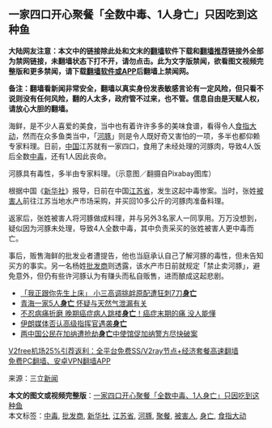  <h2>一家四口开心聚餐「全数中毒、1人身亡」只因吃到这种鱼</h2> <p class="notice"><b>大陆网友注意：本文中的链接除此处和文末的<a href="https://github.com/bannedbook/fanqiang" >翻墙</a>软件下载和<a href="https://github.com/killgcd/justmysocks/blob/master/README.md">翻墙推荐</a>链接外全部为禁网链接，未翻墙状态下打不开，请勿点击。此为文字版禁闻，欲看图文视频完整版和更多禁闻，请下载<a href="https://github.com/bannedbook/fanqiang">翻墙软件或APP</a>后翻墙上禁闻网。</p><p>备注：翻墙看新闻非常安全，翻墙以真实身份发表敏感言论有一定风险，但只看不说则没有任何风险，翻的人太多，政府管不过来，也不管。信息自由是天赋人权，请放心大胆的翻墙。</b></p>  <div class="entry"> <p>海鲜，是不少人喜爱的美食，当中也有着许许多多的美味食谱，看得令人<a href="https://www.bannedbook.org/bnews/tag/%e9%a3%9f%e6%8c%87%e5%a4%a7%e5%8a%a8/" class="st_tag internal_tag" rel="tag" title="标签 食指大动 下的日志">食指大动</a>，然而在众多鱼类当中，「<a href="https://www.bannedbook.org/bnews/tag/%e6%b2%b3%e8%b1%9a/" class="st_tag internal_tag" rel="tag" title="标签 河豚 下的日志">河豚</a>」则是令人既好奇又害怕的一项，多半也都仰赖专家料理。日前，<span class='wp_keywordlink_affiliate'><a href="https://www.bannedbook.org/" title="中国" target="_blank">中国</a></span>江苏就有一家四口，食用了未经处理的河豚肉，导致4人饭后全数<a href="https://www.bannedbook.org/bnews/tag/%E4%B8%AD%E6%AF%92/" class="st_tag internal_tag" rel="tag" title="标签 中毒 下的日志">中毒</a>，还有1人因此丧命。</p> <p>河豚具有毒性，多半由专家料理。（示意图／翻摄自Pixabay图库）</p> <p>根据中国《<a href="https://www.bannedbook.org/bnews/tag/%e6%96%b0%e5%8d%8e%e7%a4%be/" class="st_tag internal_tag" rel="tag" title="标签 新华社 下的日志">新华社</a>》报导，日前在中国<a href="https://www.bannedbook.org/bnews/tag/%E6%B1%9F%E8%8B%8F%E7%9C%81/" class="st_tag internal_tag" rel="tag" title="标签 江苏省 下的日志">江苏省</a>，发生这起中毒惨案。当时，张姓<a href="https://www.bannedbook.org/bnews/tag/%E8%A2%AB%E5%AE%B3%E4%BA%BA/" class="st_tag internal_tag" rel="tag" title="标签 被害人 下的日志">被害人</a>前往江苏当地水产市场采购，并买回10多公斤的河豚肉准备料理。</p>  <p>返家后，张姓被害人将河豚做成料理，并与另外3名家人一同享用。万万没想到，疑似因为河豚未处理，导致4人全数中毒，其中负责采买的张姓被害人更中毒而亡。</p> <p>事后，贩售海鲜的批发业者遭提告，他也当庭承认自己了解河豚的毒性，但未告知买方的事实。另一名杨姓<a href="https://www.bannedbook.org/bnews/tag/%E6%89%B9%E5%8F%91%E5%95%86/" class="st_tag internal_tag" rel="tag" title="标签 批发商 下的日志">批发商</a>则透露，该水产市日前就规定「禁止卖河豚」，避免意外，但仍有些许河豚认为有赚头而私自贩售，进而酿成这起悲剧。</p> <ul class='op-related-articles' title='相关阅读'> <li><a href='https://www.bannedbook.org/bnews/baitai/20201206/1443186.html' target='_blank'>「我正跟你先生上床」 小三高调挑衅原配遭狂刺7刀<b>身亡</b></a></li> <li><a href='https://www.bannedbook.org/bnews/baitai/20201204/1442001.html' target='_blank'>青海一家5人<b>身亡</b> 怀疑与天然气泄漏有关</a></li> <li><a href='https://www.bannedbook.org/bnews/health/20201204/1441744.html' target='_blank'>不忍病痛折磨 晚期癌症病人跳楼<b>身亡</b>！癌症末期的痛 没人能懂</a></li> <li><a href='https://www.bannedbook.org/bnews/baitai/20201202/1440690.html' target='_blank'>伊朗媒体否认高级指挥官遇袭<b>身亡</b></a></li> <li><a href='https://www.bannedbook.org/bnews/baitai/20201201/1440305.html' target='_blank'>两中国公民在加纳遭抢劫<b>身亡</b>中使馆促加纳警方尽快破案</a></li> </ul> <p class="texttj"> <a href="https://www.bannedbook.org/forum23/topic22702.html" target="_blank">V2free机场25%引荐返利：全平台免费SS/V2ray节点+经济套餐高速翻墙</a><br/> <a href="https://github.com/bannedbook/fanqiang/wiki/%E7%A6%81%E9%97%BB%E7%BD%91%E5%AE%89%E5%8D%93%E7%BF%BB%E5%A2%99%E6%96%B0%E9%97%BBAPP" target="_blank">免费PC翻墙、安卓VPN翻墙APP</a></p><p> 来源：三立<span class='wp_keywordlink_affiliate'><a href="https://www.bannedbook.org/" title="新闻">新闻</a></span> </p> <a name='sharetosocial'></a>       <div><b>本文的图文或视频完整版</b>：<a href='https://www.bannedbook.org/bnews/cbnews/20201207/1443251.html'>一家四口开心聚餐「全数中毒、1人身亡」只因吃到这种鱼</a></div>  </div><!--END ENTRY--> <div class="postfooter"> <div>本文标签：<a href="https://www.bannedbook.org/bnews/tag/%E4%B8%AD%E6%AF%92/" rel="tag">中毒</a>, <a href="https://www.bannedbook.org/bnews/tag/%E6%89%B9%E5%8F%91%E5%95%86/" rel="tag">批发商</a>, <a href="https://www.bannedbook.org/bnews/tag/%e6%96%b0%e5%8d%8e%e7%a4%be/" rel="tag">新华社</a>, <a href="https://www.bannedbook.org/bnews/tag/%E6%B1%9F%E8%8B%8F%E7%9C%81/" rel="tag">江苏省</a>, <a href="https://www.bannedbook.org/bnews/tag/%e6%b2%b3%e8%b1%9a/" rel="tag">河豚</a>, <a href="https://www.bannedbook.org/bnews/tag/%E8%81%9A%E9%A4%90/" rel="tag">聚餐</a>, <a href="https://www.bannedbook.org/bnews/tag/%E8%A2%AB%E5%AE%B3%E4%BA%BA/" rel="tag">被害人</a>, <a href="https://www.bannedbook.org/bnews/tag/%E8%BA%AB%E4%BA%A1/" rel="tag">身亡</a>, <a href="https://www.bannedbook.org/bnews/tag/%e9%a3%9f%e6%8c%87%e5%a4%a7%e5%8a%a8/" rel="tag">食指大动</a></div>  </div><!--END POSTFOOTER--> 